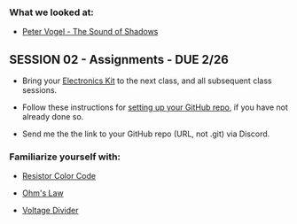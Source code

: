 ### What we looked at:

* [Peter Vogel - The Sound of Shadows](https://vimeo.com/59829961)

## SESSION 02 - Assignments - DUE 2/26

* Bring your [Electronics Kit](https://github.com/entertainmenttechnology/Pokorny-MTEC2280_HD11-12-Spring2025/blob/main/electronics%20kit/eKit.md) to the next class, and all subsequent class sessions.       

* Follow these instructions for [setting up your GitHub repo](https://github.com/entertainmenttechnology/Pokorny-MTEC2280_HD11-12-Spring2025/blob/main/getting%20started%20with%20github/github%20instructions.md), if you have not already done so.

* Send me the the link to your GitHub repo (URL, not .git) via Discord.

### Familiarize yourself with:

* [Resistor Color Code](https://www.digikey.com/en/resources/conversion-calculators/conversion-calculator-resistor-color-code)

* [Ohm's Law](https://www.digikey.com/en/resources/conversion-calculators/conversion-calculator-ohms)

* [Voltage Divider](https://www.digikey.com/en/resources/conversion-calculators/conversion-calculator-voltage-divider)
